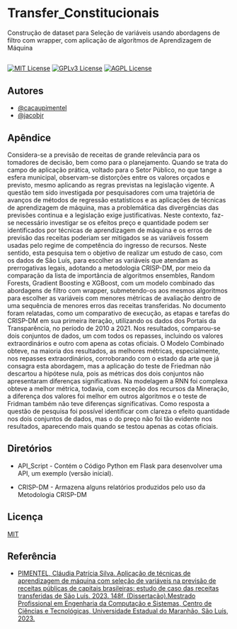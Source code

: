 
# Transfer_Constitucionais
Construção de dataset para Seleção de variáveis usando abordagens de filtro com wrapper, com aplicação de algorítmos de Aprendizagem de Máquina 



## 


[![MIT License](https://img.shields.io/badge/License-MIT-green.svg)](https://choosealicense.com/licenses/mit/) 
[![GPLv3 License](https://img.shields.io/badge/License-GPL%20v3-yellow.svg)](https://opensource.org/licenses/) 
[![AGPL License](https://img.shields.io/badge/license-AGPL-blue.svg)](http://www.gnu.org/licenses/agpl-3.0)

## 
## Autores

- [@cacaupimentel](https:/www.github.com/cacaupimentel)
- [@jacobjr](https://www.github.com/jacobjr)



## Apêndice

Considera-se a previsão de receitas de grande relevância para os tomadores de decisão, bem como para o planejamento. Quando se trata do campo de aplicação prática, voltado para o Setor Público, no que tange a esfera municipal, observam-se distorções entre os valores orçados e previsto, mesmo aplicando as regras previstas na legislação vigente. A questão tem sido investigada por pesquisadores com uma trajetória de avanços de métodos de regressão estatísticos e as aplicações de técnicas de aprendizagem de máquina, mas a problemática das divergências das previsões continua e a legislação exige justificativas. Neste contexto, faz-se necessário investigar se os efeitos preço e quantidade podem ser identificados por técnicas de aprendizagem de máquina e os erros de previsão das receitas poderiam ser mitigados se as variáveis fossem usadas pelo regime de competência do ingresso de recursos. Neste sentido, esta pesquisa tem o objetivo de realizar um estudo de caso, com os dados de São Luís, para escolher as variáveis que atendam as prerrogativas legais, adotando a metodologia CRISP-DM, por meio da comparação da lista de importância de algoritmos ensembles, Random Forests, Gradient Boosting e XGBoost, com um modelo combinado das abordagens de filtro com wrapper, submetendo-os aos mesmos algoritmos para escolher as variáveis com menores métricas de avaliação dentro de uma sequência de menores erros das receitas transferidas. No documento foram relatadas, como um comparativo de execução, as etapas e tarefas do CRISP-DM em sua primeira iteração, utilizando os dados dos Portais da Transparência, no período de 2010 a 2021. Nos resultados, comparou-se dois conjuntos de dados, um com todos os repasses, incluindo os valores extraordinários e outro com apena as cotas oficiais. O Modelo Combinado obteve, na maioria dos resultados, as melhores métricas, especialmente, nos repasses extraordinários, corroborando com o estado da arte que já consagra esta abordagem, mas a aplicação do teste de Friedman não descartou a hipótese nula, pois as métricas dos dois conjuntos não apresentaram diferenças significativas. Na modelagem a RNN foi complexa obteve a melhor métrica, todavia, com exceção dos recursos da Mineração, a diferença dos valores foi melhor em outros algoritmos e o teste de Fridman também não teve diferenças significativas. Como resposta a questão de pesquisa foi possível identificar com clareza o efeito quantidade nos dois conjuntos de dados, mas o do preço não foi tão evidente nos resultados, aparecendo mais quando se testou apenas as cotas oficiais.


## Diretórios

- API_Script - Contém o Código Python em Flask para desenvolver uma API, um exemplo (versão inicial).

- CRISP-DM - Armazena alguns relatórios produzidos pelo uso da Metodologia CRISP-DM



## Licença

[MIT](https://choosealicense.com/licenses/mit/)


## Referência

 - [PIMENTEL, Cláudia Patrícia Silva. Aplicação de técnicas de aprendizagem de máquina com seleção de variáveis na previsão de receitas públicas de capitais brasileiras: estudo de caso das receitas transferidas de São Luís. 2023. 148f. (Dissertação).Mestrado Profissional em Engenharia da Computação e Sistemas, Centro de Ciências e Tecnológicas, Universidade Estadual do Maranhão, São Luís, 2023. ](https://repositorio.uema.br/handle/123456789/2471?mode=full)
